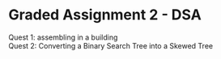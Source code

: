 # Graded Assignment 2 - DSA
Quest 1: assembling in a building  
Quest 2: Converting a Binary Search Tree into a Skewed Tree  

